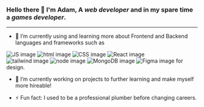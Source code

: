 ### Hello there 👋 I'm Adam, A  _web developer_ and in my spare time a _games developer_.
***

* 🌱 I’m currently using and learning more about Frontend and Backend languages and frameworks such as

![JS image](https://img.shields.io/badge/JavaScript-323330?style=for-the-badge&logo=javascript&logoColor=F7DF1E) ![html image](https://img.shields.io/badge/HTML5-E34F26?style=for-the-badge&logo=html5&logoColor=white) ![CSS image](https://img.shields.io/badge/CSS3-1572B6?style=for-the-badge&logo=css3&logoColor=white) ![React image](https://img.shields.io/badge/React-20232A?style=for-the-badge&logo=react&logoColor=61DAFB) <br /> ![tailwind image](https://img.shields.io/badge/Tailwind_CSS-38B2AC?style=for-the-badge&logo=tailwind-css&logoColor=white)  ![node image](https://img.shields.io/badge/Node.js-339933?style=for-the-badge&logo=nodedotjs&logoColor=white) ![MongoDB image](https://img.shields.io/badge/MongoDB-4EA94B?style=for-the-badge&logo=mongodb&logoColor=white) ![Figma image](https://img.shields.io/badge/Figma-F24E1E?style=for-the-badge&logo=figma&logoColor=white) for design. 

* 🔭 I’m currently working on projects to further learning and make myself more hireable!  

* ⚡ Fun fact: I used to be a professional plumber before changing careers.
<!--
**adamclark-12/adamclark-12** is a ✨ _special_ ✨ repository because its `README.md` (this file) appears on your GitHub profile.

Here are some ideas to get you started:

- 🔭 I’m currently working on ...
- 🌱 I’m currently learning ...
- 👯 I’m looking to collaborate on ...
- 🤔 I’m looking for help with ...
- 💬 Ask me about ...
- 📫 How to reach me: ...
- 😄 Pronouns: ...
- ⚡ Fun fact: ...
-->
